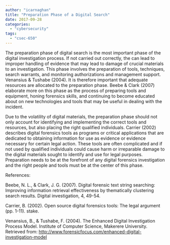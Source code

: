 ```yaml
---
author: "icarnaghan"
title: "Preparation Phase of a Digital Search"
date: 2017-09-28
categories: 
  - "cybersecurity"
tags: 
  - "csec-650"
---
```


The preparation phase of digital search is the most important phase of the digital investigation process. If not carried out correctly, the can lead to improper handling of evidence that may lead to damage of crucial materials to an investigation. This phase involves the preparation of tools, techniques, search warrants, and monitoring authorizations and management support. Venansius & Tushabe (2004). It is therefore important that adequate resources are allocated to the preparation phase. Beebe & Clark (2007) elaborate more on this phase as the process of preparing tools and equipment, honing forensics skills, and continuing to become educated about on new technologies and tools that may be useful in dealing with the incident.

Due to the volatility of digital materials, the preparation phase should not only account for identifying and implementing the correct tools and resources, but also placing the right qualified individuals. Carrier (2002) describes digital forensics tools as programs or critical applications that are dedicated to obtaining information for use as evidence or evidence necessary for certain legal action. These tools are often complicated and if not used by qualified individuals could cause harm or irreparable damage to the digital materials sought to identify and use for legal purposes. Preparation needs to be at the forefront of any digital forensics investigation and the right people and tools must be at the center of this phase.

References:

Beebe, N. L., & Clark, J. G. (2007). Digital forensic text string searching: Improving information retrieval effectiveness by thematically clustering search results. Digital investigation, 4, 49-54.

Carrier, B. (2002). Open source digital forensics tools: The legal argument (pp. 1-11). stake.

Venansius, B., & Tushabe, F. (2004). The Enhanced Digital Investigation Process Model. Institute of Computer Science, Makerere University. Retrieved from: http://www.forensicfocus.com/enhanced-digital-investigation-model
